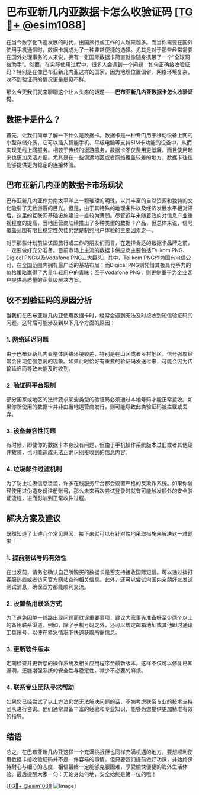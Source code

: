 # 巴布亚新几内亚数据卡怎么收验证码 [[TG💪+ @esim1088](https://t.me/s/esim1088)]

在当今数字化飞速发展的时代，出国旅行或工作的人越来越多。而当你需要在国外使用手机通信时，数据卡就成为了一种非常便捷的选择。尤其是对于那些经常需要在国外处理事务的人来说，拥有一张国际数据卡简直就像随身携带了一个“全球网络助手”。然而，在实际使用过程中，很多人会遇到一个问题：如何正确接收验证码？特别是在像巴布亚新几内亚这样的国家，因为地理位置偏僻、网络环境复杂，收不到验证码的情况更是屡见不鲜。

那么今天我们就来聊聊这个让人头疼的话题——**巴布亚新几内亚数据卡怎么收验证码**。

## 数据卡是什么？

首先，让我们简单了解一下什么是数据卡。数据卡是一种专门用于移动设备上网的小型存储介质，它可以插入智能手机、平板电脑等支持SIM卡功能的设备中，从而实现无线上网服务。相较于传统的漫游服务，数据卡不仅费用更低廉，而且使用起来也更加灵活方便。尤其是在一些偏远地区或者网络覆盖较差的地方，数据卡往往能够提供更为稳定的连接体验。

## 巴布亚新几内亚的数据卡市场现状

巴布亚新几内亚作为南太平洋上一颗璀璨的明珠，以其丰富的自然资源和独特的文化吸引了无数游客的目光。但是，由于其特殊的地理条件以及经济发展水平相对滞后，这里的互联网基础设施建设一直较为薄弱。尽管近年来随着政府对信息产业重视程度的提高，当地运营商陆续推出了多种类型的数据卡产品，但总体来说，信号覆盖范围有限且稳定性欠佳仍然是制约用户体验的主要因素之一。

对于那些计划前往该国旅行或工作的朋友们而言，在选择合适的数据卡品牌之前，一定要做好充分准备。目前市场上主流的数据卡供应商主要包括Telikom PNG、Digicel PNG以及Vodafone PNG三大巨头。其中，Telikom PNG作为国有电信公司，在全国范围内拥有最广泛的基站布局；而Digicel PNG则凭借其极具竞争力的价格策略赢得了大量年轻用户的青睐；至于Vodafone PNG，则更侧重于为企业客户提供高质量的企业级解决方案。

## 收不到验证码的原因分析

当我们在巴布亚新几内亚使用数据卡时，经常会遇到无法及时接收到短信验证码的问题。这背后可能涉及到以下几个方面的原因：

### 1. 网络延迟问题
由于巴布亚新几内亚整体网络环境较差，特别是在山区或者乡村地区，信号强度经常会出现忽强忽弱的现象。如果此时恰好有重要的验证码发送过来，可能会因为传输延迟而导致未能及时收到。

### 2. 验证码平台限制
部分国家或地区的法律要求某些类型的验证码必须通过本地号码才能正常接收。如果你所使用的数据卡并非由当地运营商发行，则可能导致此类验证码被拦截或丢弃。

### 3. 设备兼容性问题
有时候，即使你的数据卡本身没有问题，但由于手机操作系统版本过旧或者其他硬件故障，也可能造成无法正确识别接收到的信息内容。

### 4. 垃圾邮件过滤机制
为了防止垃圾信息泛滥，许多在线服务平台都会设置严格的反欺诈系统。如果你曾经使用过伪造身份注册账号，那么未来再次尝试登录时就有可能触发额外的安全验证流程，进而影响到正常收件过程。

## 解决方案及建议

既然知道了上述几个常见原因，接下来就可以有针对性地采取措施来解决这一难题啦！

### 1. 提前测试号码有效性
在出发前，请务必确认自己所购买的数据卡是否支持接收国际短信。可以通过拨打客服热线或者访问官方网站查询相关信息。此外，还可以尝试向国内亲朋好友发送测试消息，确保双方都能顺利交流。

### 2. 设置备用联系方式
为了避免因单一线路出现问题而耽误重要事项，建议大家事先准备好至少两个以上的备用联系渠道。例如，除了手机号码之外，还可以绑定邮箱地址或其他即时通讯工具账号，以便在紧急情况下快速获取所需信息。

### 3. 更新软件版本
定期检查并更新您的操作系统及相关应用程序至最新版本。这样不仅可以修复已知漏洞，还能增强系统的安全性与稳定性，减少不必要的麻烦。

### 4. 联系专业团队寻求帮助
如果您已经尝试了以上方法仍然无法解决问题的话，不妨考虑联系专业的技术支持团队进行咨询。他们通常具备丰富的经验和专业知识，能够为您提供更加精准有效的指导。

## 结语

总之，在巴布亚新几内亚这样一个充满挑战但也同样充满机遇的地方，要想顺利使用数据卡接收验证码并不是一件容易的事情。但只要我们提前做好功课，并始终保持耐心与细心的态度，相信最终一定能够克服困难，享受愉快便捷的海外生活体验。最后提醒大家一句：无论身处何地，安全始终是第一位的哦！

[[TG💪+ @esim1088](https://t.me/s/esim1088) ![Image](https://i.postimg.cc/4NQfJmqS/Snipaste-2025-05-13-00-14-12.png)]